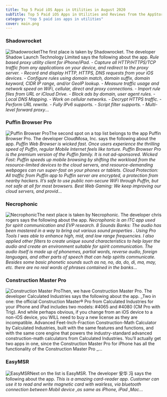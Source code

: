 ```yaml
---
title: Top 5 Paid iOS Apps in Utilities in August 2020
subTitle: Top 5 Paid iOS Apps in Utilities and Reviews from the AppStore in August 2020.
category: "top 5 paid ios apps in utilities"
cover: main.png
---
```


### Shadowrocket

![Shadowrocket](https://is5-ssl.mzstatic.com/image/thumb/Purple124/v4/df/eb/e6/dfebe6a4-f468-adc2-ab21-6e6776d006ae/AppIcon-0-1x_U007emarketing-0-10-0-0-85-220.png/100x100bb.png)The first place is taken by Shadowrocket. The developer Shadow Launch Technology Limited says the following about the app. _Rule based proxy utility client for iPhone/iPad.  - Capture all HTTP/HTTPS/TCP traffic from any applications on your device, and redirect to the proxy server. - Record and display HTTP, HTTPS, DNS requests from your iOS devices. - Configure rules using domain match, domain suffix, domain keyword, CIDR IP range, and/or GeoIP lookup. - Measure traffic usage and network speed on WiFi, cellular, direct and proxy connections. - Import rule files from URL or iCloud Drive. - Block ads by domain, user agent rules. - Local DNS Mapping. - Work on cellular networks. - Decrypt HTTPS traffic. - Perform URL rewrite. - Fully IPv6 supports. - Script filter supports. - Multi-level forward proxy_...

### Puffin Browser Pro

![Puffin Browser Pro](https://is4-ssl.mzstatic.com/image/thumb/Purple114/v4/fd/45/05/fd4505d5-3270-7b2f-c790-bd8f58da08af/AppIcon-1x_U007emarketing-0-7-0-85-220.png/100x100bb.png)The second spot on a top list belongs to the app Puffin Browser Pro. The developer CloudMosa, Inc. says the following about the app. _Puffin Web Browser is wicked fast. Once users experience the thrilling speed of Puffin, regular Mobile Internet feels like torture. Puffin Browser Pro is the premium version of the Puffin family. It is not ad-sponsored.  Wicked Fast: Puffin speeds up mobile browsing by shifting the workload from the resource-limited devices to the cloud servers, and resource-demanding webpages can run super-fast on your phones or tablets.  Cloud Protection: All traffic from Puffin app to Puffin server are encrypted, a protection from nearby hackers. It’s safe to use public non-secure WiFi through Puffin, but not safe at all for most browsers.   Best Web Gaming: We keep improving our cloud servers, and provid_...

### Necrophonic

![Necrophonic](https://is5-ssl.mzstatic.com/image/thumb/Purple118/v4/a2/01/ac/a201acf4-6129-b8dd-6a3d-9fad284bf752/AppIcon-1x_U007emarketing-0-85-220-0-8.png/100x100bb.png)The next place is taken by Necrophonic. The developer chris rogers says the following about the app. _Necrophonic is an ITC app used for spirit communication and EVP research.  8 Sounds Banks:  The audio has been mastered in a way to bring out various sound properties .  Using Pro Tools I was able to enhance high, mid, and low range frequencies. I also applied  other filters to create unique sound characteristics to help layer the audio and create an  environment suitable for spirit communication.  The audio itself is made up of phonemes,  partial words, reverse audio, foreign languages, and other parts of speech that can help  spirits communicate. Besides some basic phonetic sounds such as na, no, da, do, di, ma, may, etc. there are no real words of phrases contained in the banks_...

### Construction Master Pro

![Construction Master Pro](https://is2-ssl.mzstatic.com/image/thumb/Purple123/v4/42/0d/07/420d07ea-5291-6f52-0758-45b90bb762b4/AppIcon-0-0-1x_U007emarketing-0-0-0-7-0-85-220.png/100x100bb.png)Then, we have Construction Master Pro. The developer Calculated Industries says the following about the app. _Two in one: the official Construction Master® Pro from Calculated Industries for your iPhone and iPad includes two models: #4065 and #4080 (CM Pro with Trig).  And while perhaps obvious, if you change from an iOS device to a non-iOS device, you WILL need to buy a new license as they are incompatible.  Advanced Feet-Inch-Fraction Construction-Math Calculator by Calculated Industries, built with the same features and functions, and with the same core engine that powers the industry-standard advanced construction-math calculators from Calculated Industries. You’ll actually get two apps in one, since the Construction Master Pro for iPhone has all the functionality of the Construction Master Pro _...

### EasyMSR

![EasyMSR](https://is1-ssl.mzstatic.com/image/thumb/Purple128/v4/0d/3e/95/0d3e950d-efda-4fed-7a11-32a077386f59/AppIcon-1x_U007emarketing-0-85-220-0-4.png/100x100bb.png)Next on the list is EasyMSR. The developer 安华 冯 says the following about the app. _This is a amazing card-reader app. Customer can use it to read and write magnetic card with wairless,  via bluetooth connection between  Mobil device ,as same as iPhone, iPad ,Mac_...

